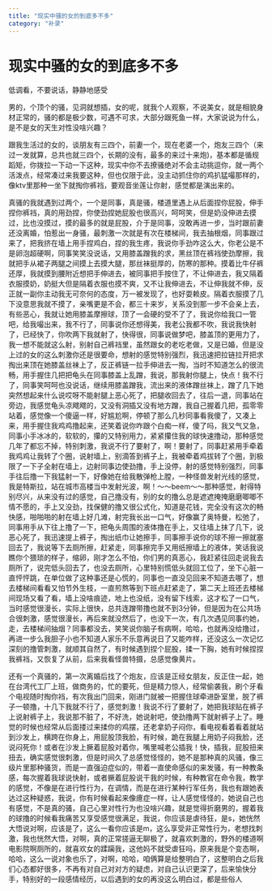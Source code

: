 ```yaml
---
title: "现实中骚的女的到底多不多"
category: "补录"
---
```

# 现实中骚的女的到底多不多

低调看，不要说话，静静地感受

男的，个顶个的骚，见洞就想插，女的呢，就我个人观察，不说美女，就是相貌身材正常的，骚的都是极少数，可遇不可求，大部分跟死鱼一样，大家说说为什么，是不是女的天生对性没啥兴趣？

跟我生活过的女的，谈朋友有三四个，前妻一个，现在老婆一个，炮友三四个（来过一发就算，总共也就三四个，长期的没有，最多的来过十来炮\)，基本都是循规蹈矩，你拨拉一下动一下这种，现实中你不去撩骚绝对不会主动挑逗你，就一两个活泼点，经常凑过来我要这种，但也仅限于此，没主动抓住你的鸡扒猛嘬那样的，像ktv里那种一坐下就掏你裤裆，要观音坐莲让你射，感觉都是演出来的。

真骚的我就遇到过两个，一个是同事，真是骚，楼道里遇上从后面捏你屁股，伸手捏你裤裆，真的用劲捏，你使劲捏她屁股也很高兴，呵呵笑，但是奶没伸进去摸过，比也没摸过，摸的最多的就是屁股，介于是同事，没敢再进一步，当时跟前妻还没离婚，怕惹出一身骚，最刺激一次就是有次在楼梯间，我去抽根烟，同事跟过来了，把我挤在墙上用手捏鸡白，捏的我生疼，我说你手劲咋这么大，你老公是不是卵泡超硬啊，同事笑笑没说话，又用膝盖蹭我的求，黑丝顶在裤裆使劲摩擦，我就把手从裙子两腿之间摸上去摸大腿，那丝袜挺厚的，防寒的那种。摸着比牛仔裤还厚，我就摸到腰附近想把手伸进去，被同事把手按住了，不让伸进去，我又隔着衣服摸奶，奶挺大但是隔着衣服也摸不爽，又不让我伸进去，不让伸我就不伸，反正就一副你主动我无可奈何的态度，万一被发现了，也好耍赖皮。隔着衣服摸了几下没意思我就不摸了，亲嘴更是不会，都三十来岁，关系没到那一步不会亲上去，有些恶心，我就让她用膝盖摩擦球，顶了一会硬的受不了了，我说你给我口一管吧，给我嘬出来，我不行了，同事说你还想得美，我老公我都不吹，我说我快射了，已经快了，你吹两下我就射了，快得很，同事说做梦吧，膝盖顶的更用力了，我一想不能就这么射，别射自己裤裆里，虽然跟女的老吃老做，又是已婚，但是没上过的女的这么刺激你还是很要命，想射的感觉特别强烈，我迅速把拉链拉开把求掏出来顶在她膝盖丝袜上了，反正裤链一拉手伸进去一掏，当时不知道怎么的很流畅，用手握住几把把龟头在同事膝盖上乱蹭，我说，那我射你腿上，快点！我不行了，同事笑呵呵也没说话，继续用膝盖蹭我，流出来的液体蹭丝袜上，蹭了几下她突然想起来什么说哎呀不能射腿上恶心死了，把腿收回去了，往后一退，同事站在旁边，我感觉龟头凉飕飕的，又没有洞插又没有地方蹭，我自己握着几把，孤零零站着，感觉像一个傻逼一样，好尴尬啊，停顿了那么几秒同事看我傻了，又凑上来，用手握住我鸡鸡撸起来，还笑着说你咋跟个白痴一样，傻了吗，我又气又急，同事小手冰冰的，软软的，攥的又特别用力，紧紧攥住我的球快速撸动，那种感觉几年了都忘不掉，特别刺激，我说不行了要射了，啊！要射了，同事赶紧用手牵着我鸡鸡让我转了个圈，说射墙上，别滴答到裤子上，我被牵着鸡拔转了个圈，到极限了一下子全射在墙上，边射同事边使劲撸，手上没停，射的感觉特别强烈，同事手往后撸一下我猛射一下，好像她在给我散弹枪上膛，一种怪兽发射光线的感觉，我是特斯拉，站在城市高楼当中发射光波，啊！～～beem～～那种感觉，射得特别尽兴，从来没有过的感觉，自己撸没有，别的女的撸么总是遮遮掩掩磨磨唧唧不情不愿的，手上又没劲，找保健的撸又很公式化，知道是花钱，完全没有这次的畅快感，啪啪啪的射在墙上好几滩，射完我长出一口气，好像赢了奥特曼，松弛了，同事用手从下往上撸了一下，把龟头周围的液体撸在手上，又往墙上抹了几下，说恶心死了，我迅速提上裤子，掏出纸巾让她擦手，同事擦手说你的球不擦一擦就塞回去了，我说等下去厕所擦，赶紧走，同事擦完手又用纸擦墙上的液体，笑话我说瞧你个猥琐的样子，缩卵，刚才怎么不怕，你们男的真恶心，我赶紧往回走说我去厕所了，说完低头回去了，也没去厕所，心里特别慌低头就回工位了，坐下心脏一直怦怦跳，在单位做了这种事还是心慌的，同事也一直没见回来不知道去哪了，想去楼梯间看看又怕节外生枝，一直煎熬等到下班点赶紧走了，第二天上班还去楼梯间现场又看了看，墙上没啥痕迹，地上也没纸，没有留下线索，这才松了一口气，当时感觉很漫长，实际上很快，总共连蹭带撸也就不到3分钟，但是因为在公共场合很刺激，感觉很漫长，再后来就没然后了，也没下一次，有几次遇见同事约她，走，去楼梯间抽烟？同事都没去，笑笑说你脑子有病啊，哈哈，也就再没给撸过，再进一步么我胆子小也不知道人家乐不乐意再说日了又能咋样，还没这么一次记忆深刻的撸管刺激，就顺其自然了，有时候遇到捏个屁股，揉一下胸，她有时候捏捏我裤裆，又恢复了从前，后来我看怪兽特摄，总感觉像黄片。

还有一个真骚的，第一次离婚后找了个炮友，应该是正经女朋友，反正住一起，她在台湾代工厂上班，做商务的，忙的要死，但是精力惊人，经常偷袭我，刷个牙看个电视随时掏你裆，有次我出门回来，刚进门就被一把握住球牵进卧室里，脱了裤子一顿撸，十几下我就不行了，感觉刺激！我说不行了要射了，她把我球贴在裤子上说射裤子上，我说那不脏了，不好洗，她说射吧，使劲撸两下就射裤子上了。睡觉的时候也经常从后面搂过来揉你的鸡摆，还老拿奶子闷你，看电视看着看着就站到沙发上，横跨在你身上，用屁股顶我脸，有时候，跪在我腿上用奶子闷我脸，还说闷死你！或者在沙发上撅着屁股对着你，嘴里喊老公插我！快，插我，屁股扭来扭去，确实感觉很刺激，但是时间久了总感觉怪怪的，她不是那种真的风骚，像三级片里那种骚货，而是一直强迫症似的，带着一直使命感似的来发骚，有一种教条感，每次握着我球说快射，或者撅着屁股说干我的时候，有种教官在命令我，教学的感觉，不像是在进行性行为，在调情，而是在进行某种行军任务，我也有跟她表达过这种疑惑，我说，你有时候看起来像癔症一样，让人感觉怪怪的，她说自己也有感觉，不是真的骚，自己心里对性行为也没啥兴趣，就是觉得折磨男的，握着我的球撸的时候看我痛苦又享受感觉很满足，我说，你应该是虐待狂，是s，她恍然大悟说对啊，应该是了，这么一看你应该是m，这么享受非正常性行为，老想找刺激，我也恍然大悟，对啊，真的正常搓逼无聊极了，就喜欢刺激的，野外的楼道啊电影院啊厕所的，就喜欢女的蹂躏我，这他妈不就受虐狂吗，原来我是个变态啊，哈哈，这么一说对象也乐了，对啊，哈哈，咱俩算是给整明白了，这整明白之后我们心态都好很多，不再有对自己对对方的疑虑，对自己认识更深了，后来愉快分手，特别好的一段感情经历，以后遇到的女的再没这么明白过，都是些俗人

